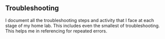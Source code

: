 
## Troubleshooting

I document all the troubleshooting steps and activity that I face at each stage of my home lab. This includes even the smallest of troubleshooting. 
This helps me in referencing for repeated errors.